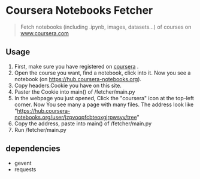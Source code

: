 
# Coursera Notebooks Fetcher
> Fetch notebooks (including .ipynb, images, datasets...) of courses on www.coursera.com

## Usage

1. First, make sure you have registered on [coursera](https://www.coursera.org) .
2. Open the course you want, find a notebook, click into it.
Now you see a notebook (on https://hub.coursera-notebooks.org).
3. Copy headers.Cookie you have on this site.
4. Paster the Cookie into main() of /fetcher/main.py
5. In the webpage you just opened, Click the "coursera" icon at the top-left corner.
Now You see many a page with many files.
The address look like "https://hub.coursera-notebooks.org/user/jzpvoopfcbteoxgjrpwsyv/tree"
6. Copy the address, paste into main() of /fetcher/main.py
7. Run /fetcher/main.py

## dependencies
+ gevent
+ requests

